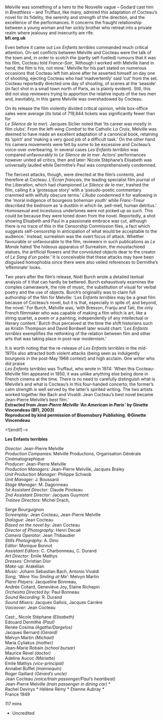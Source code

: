 
Melville was something of a hero to the Nouvelle vague – Godard cast him in _Breathless_ – and Truffaut, like many, admired this adaptation of Cocteau’s novel for its fidelity, the serenity and strength of the direction, and the excellence of the performances. It concerns the fraught relationship between a young woman and her sickly brother who retreat into a private realm where jealousy and insecurity are rife.<br>
**bfi.org.uk**

Even before it came out _Les Enfants terribles_ commanded much critical attention. On-set conflicts between Melville and Cocteau were the talk of the town and, in order to scotch the (partly self-fuelled) rumours that it was his film, Cocteau told _France-Soir_, ‘Although I worked with Melville hand in hand, the film is his, not mine.’ Melville for his part stated on numerous occasions that Cocteau left him alone after he asserted himself on day one of shooting, ejecting Cocteau who had ‘inadvertently’ said ‘cut’ from the set. Cocteau reportedly directed one day of shooting, of scenes at the ‘seaside’ (in fact shot in a small town north of Paris, as is plainly evident). Still, this did not stop reviewers trying to apportion the relative inputs of the two men and, inevitably, in this game Melville was overshadowed by Cocteau.

On its release the film violently divided critical opinion, while box-office sales were average (its total of 719,844 tickets was significantly fewer than for  
_Le Silence de la mer_). Jacques Siclier noted that ‘its career was mostly in film clubs’. From the left-wing _Combat_ to the Catholic _La Croix_, Melville was deemed to have made an excellent adaptation of a canonical book, retaining its ‘spirit’ and ‘making a very good job of a difficult task.’ On the other hand his camera movements were felt by some to be excessive and Cocteau’s voice-over overbearing. In several cases _Les Enfants terribles_ was compared unfavourably to _Le Silence de la mer_. Actors’ performances however united all critics, then and later: Nicole Stéphane’s Elisabeth was universally lauded while Dermithe’s Paul was comprehensively condemned.

The fiercest attacks, though, were directed at the film’s contents, and therefore at Cocteau. _L’Écran français_, the leading specialist film journal of the Liberation, which had championed _Le Silence de la mer_, trashed the film, calling it a ‘grotesque story’ with a ‘pseudo-poetic commentary crammed with wilfully obscure terms.’ _L’Aube_ condemned it for wallowing in the ‘moral indigence of bourgeois bohemian youth’ while _Franc-Tireur_ described the bedroom as ‘a dustbin in which lie, pell-mell, human detritus.’ Homosexual and incestuous undertones were not picked up as such. This could be because they were toned down from the novel. Reportedly, a shot showing Elisabeth and Paul in a passionate embrace was cut, although there is no trace of this in the Censorship Commission files, a fact which suggests self-censorship in anticipation of what would be acceptable to the audience.’ Instead, surrealism was the overt focus of attack. Whether favourable or unfavourable to the film, reviewers in such publications as _Le Monde_ hated ‘the hideous apparatus of Surrealism, the moustachioed statues, the artificial flowers and the convoluted objects dear to the creator of _Le Sang d’un poète_.’ It is conceivable that these attacks may have been disguised homophobia since there were also veiled references to Dermithe’s ‘effeminate’ looks.

Two years after the film’s release, Noël Burch wrote a detailed textual analysis of it that can hardly be bettered. Burch exhaustively examines the complex camerawork, the role of music, the substitution of visual for verbal poetry and the use of objects. Burch’s originality was to claim full authorship of the film for Melville: ‘_Les Enfants terribles_ may be a great film because of Cocteau’s novel, but it is that, especially in spite of, and beyond, the novel.’ For Burch, Melville was, ‘with Bresson, Franju and Tati, the only French filmmaker who was capable of making a film which is art, like a string quartet, a poem or a painting, independently of any intellectual or literary content.’ Burch thus perceived at the time the shift historians such as Kristin Thompson and David Bordwell later would chart: ‘_Les Enfants terribles_ exemplifies the rethinking of the relation between film and other arts that was taking place in post-war modernism.’

It is worth noting that the re-release of _Les Enfants terribles_ in the mid-1970s also attracted both violent attacks (being seen as indulgently bourgeois in the post-May 1968 context) and high acclaim. One writer who did praise  
_Les Enfants terribles_ was Truffaut, who wrote in 1974: ‘When this Cocteau-Melville film appeared in 1950, it was unlike anything else being done in French cinema at the time. There is no need to carefully distinguish what is Melville’s and what is Cocteau’s in this four-handed concerto; the former’s calm strength is well served by the latter’s spirited writing. The two artists worked together like Bach and Vivaldi. Jean Cocteau’s best novel became Jean-Pierre Melville’s best film.’<br>
**Extracted from _Jean-Pierre Melville ‘An American in Paris’_ by Ginette Vincendeau (BFI, 2003)  
Reproduced by kind permission of Bloomsbury Publishing. ©Ginette Vincendeau**<br>

<![endif]-->

**Les Enfants terribles**

_Director:_ Jean-Pierre Melville  
_Production Companies:_ Melville Productions, Organisation Générale Cinématographique  
_Producer:_ Jean-Pierre Melville  
_Production Managers:_ Jean-Pierre Melville, Jacques Braley  
_Unit Production Manager:_ Philippe Schwob  
_Unit Manager:_ J. Boussard  
_Stage Manager:_ M. Dagonneau  
_1st Assistant Director:_ Claude Pinoteau  
_2nd Assistant Director:_ Jacques Guymont  
_Trainee Directors:_ Michel Drach,

Serge Bourguignon  
_Screenplay:_ Jean Cocteau, Jean-Pierre Melville  
_Dialogue:_ Jean Cocteau  
_Based on the novel by:_ Jean Cocteau  
_Director of Photography:_ Henri Decaë  
_Camera Operator:_ Jean Thibaudier  
_Stills Photography:_ A. Dino  
_Editor:_ Monique Bonnot  
_Assistant Editors:_ C. Charbonneau, C. Durand  
_Art Director:_ Emile Mathys  
_Dresses:_ Christian Dior  
_Make-up:_ Arakélian  
_Music:_ Johann Sebastian Bach, Antonio Vivaldi  
_Song, ‘Were You Smiling at Me’:_ Melvyn Martin  
_Piano Players:_ Jacqueline Bonneau,  
Andrée Collard, Geneviève Joy, Elaine Richepin  
_Orchestra Directed by:_ Paul Bonneau  
_Sound Recording:_ R. Durand  
_Sound Mixers:_ Jacques Gallois, Jacques Carrère  
_Voiceover:_ Jean Cocteau  

Cast:_
Nicole Stéphane _(Elisabeth)_  
Edouard Dermithe _(Paul)_  
Renée Cosima _(Agathe/Dargelos)_  
Jacques Bernard _(Gérard)_  
Melvyn Martin _(Michael)_  
Maria Cyliakus _(mother)_  
Jean-Marie Robain _(school bursar)_  
Maurice Revel _(doctor)_  
Adeline Aucoc _(Mariette)_  
Emile Mathys _(vice-principal)_  
Annabel Buffet _(mannequin)_  
Roger Gaillard _(Gérard’s uncle)_  
Jean Cocteau _(voice/train passenger/Paul’s heartbeat)_  
Jean-Pierre Melville _(train passenger in dining car)_ *  
Rachel Devirys *
Hélène Rémy *
Etienne Aubray *  
France 1949

117 mins

* Uncredited
<!--stackedit_data:
eyJoaXN0b3J5IjpbNjQ0NzQ4NDU4XX0=
-->